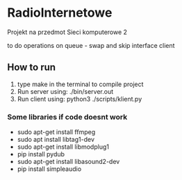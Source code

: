 # RadioInternetowe
Projekt na przedmot Sieci komputerowe 2


to do
operations on queue - swap and skip
interface client

## How to run
1. type make in the terminal to compile project
2. Run server using: ./bin/server.out
3. Run client using: python3 ./scripts/klient.py
   
### Some libraries if code doesnt work
- sudo apt-get install ffmpeg
- sudo apt install libtag1-dev
- sudo apt-get install libmodplug1
- pip install pydub 
- sudo apt-get install libasound2-dev
- pip install simpleaudio


